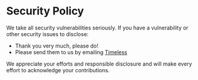 # Security Policy

We take all security vulnerabilities seriously.
If you have a vulnerability or other security issues to disclose:

- Thank you very much, please do!
- Please send them to us by emailing [Timeless](mailto:hello@timeless.co)

We appreciate your efforts and responsible disclosure and will make every effort to acknowledge your contributions.

